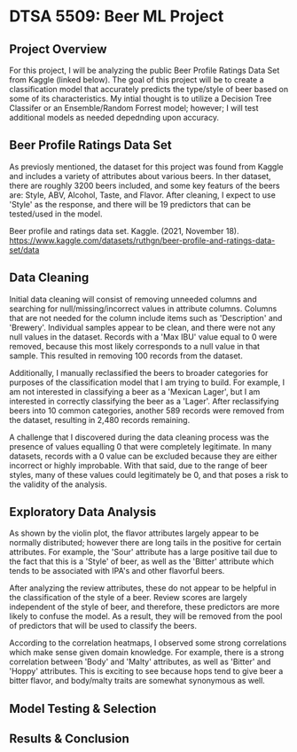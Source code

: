 # DTSA 5509: Beer ML Project

## Project Overview

For this project, I will be analyzing the public Beer Profile Ratings Data Set from Kaggle (linked below). The goal of this project will be to create a classification model that accurately predicts the type/style of beer based on  some of its characteristics. My intial thought is to utilize a Decision Tree Classifer or an Ensemble/Random Forrest model; however; I will test additional models as needed depednding upon accuracy.


## Beer Profile Ratings Data Set

As previosly mentioned, the dataset for this project was found from Kaggle and includes a variety of attributes about various beers. In ther dataset, there are roughly 3200 beers included, and some key featurs of the beers are: Style, ABV, Alcohol, Taste, and Flavor. After cleaning, I expect to use 'Style' as the response, and there will be 19 predictors that can be tested/used in the model.

Beer profile and ratings data set. Kaggle. (2021, November 18). https://www.kaggle.com/datasets/ruthgn/beer-profile-and-ratings-data-set/data

## Data Cleaning

Initial data cleaning will consist of removing unneeded columns and searching for null/missing/incorrect values in attribute columns. Columns that are not needed for the column include items such as 'Description' and 'Brewery'. Individual samples appear to be clean, and there were not any null values in the dataset. Records with a 'Max IBU' value equal to 0 were removed, because this most likely corresponds to a null value in that sample. This resulted in removing 100 records from the dataset.

Additionally, I manually reclassified the beers to broader categories for purposes of the classification model that I am trying to build. For example, I am not interested in classifying a beer as a 'Mexican Lager', but I am interested in correctly classifying the beer as a 'Lager'. After reclassifying beers into 10 common categories, another 589 records were removed from the dataset, resulting in 2,480 records remaining.

A challenge that I discovered during the data cleaning process was the presence of values equalling 0 that were completely legitimate. In many datasets, records with a 0 value can be excluded because they are either incorrect or highly improbable. With that said, due to the range of beer styles, many of these values could legitimately be 0, and that poses a risk to the validity of the analysis.

## Exploratory Data Analysis

As shown by the violin plot, the flavor attributes largely appear to be normally distributed; however there are long tails in the positive for certain attributes. For example, the 'Sour' attribute has a large positive tail due to the fact that this is a 'Style' of beer, as well as the 'Bitter' attribute which tends to be associated with IPA's and other flavorful beers.

After analyzing the review attributes, these do not appear to be helpful in the classification of the style of a beer. Review scores are largely independent of the style of beer, and therefore, these predictors are more likely to confuse the model. As a result, they will be removed from the pool of predictors that will be used to classify the beers.

According to the correlation heatmaps, I observed some strong correlations which make sense given domain knowledge. For example, there is a strong correlation between 'Body' and 'Malty' attributes, as well as 'Bitter' and 'Hoppy' attributes. This is exciting to see because hops tend to give beer a bitter flavor, and body/malty traits are somewhat synonymous as well.

## Model Testing & Selection

## Results & Conclusion